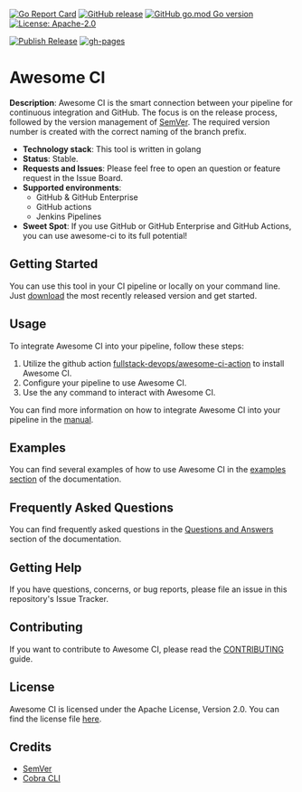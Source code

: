 [![Go Report Card](https://goreportcard.com/badge/github.com/fullstack-devops/awesome-ci)](https://goreportcard.com/report/github.com/fullstack-devops/awesome-ci)
[![GitHub release](https://img.shields.io/github/release/fullstack-devops/awesome-ci.svg)](https://github.com/fullstack-devops/awesome-ci/releases/latest)
[![GitHub go.mod Go version](https://img.shields.io/github/go-mod/go-version/fullstack-devops/awesome-ci.svg)](https://github.com/fullstack-devops/awesome-ci)
[![License: Apache-2.0](https://img.shields.io/badge/License-Apache%202.0-blue.svg)](https://github.com/fullstack-devops/awesome-ci/blob/main/LICENSE)

[![Publish Release](https://github.com/fullstack-devops/awesome-ci/actions/workflows/Release.yaml/badge.svg)](https://github.com/fullstack-devops/awesome-ci/actions/workflows/Release.yaml)
[![gh-pages](https://github.com/fullstack-devops/awesome-ci/actions/workflows/pages/pages-build-deployment/badge.svg)](https://github.com/fullstack-devops/awesome-ci/actions/workflows/pages/pages-build-deployment)

# Awesome CI

**Description**: Awesome CI is the smart connection between your pipeline for continuous integration and GitHub. The focus is on the release process, followed by the version management of [SemVer](https://semver.org/). The required version number is created with the correct naming of the branch prefix.

- **Technology stack**: This tool is written in golang
- **Status**: Stable.
- **Requests and Issues**: Please feel free to open an question or feature request in the Issue Board.
- **Supported environments**:
  - GitHub & GitHub Enterprise
  - GitHub actions
  - Jenkins Pipelines
- **Sweet Spot**: If you use GitHub or GitHub Enterprise and GitHub Actions, you can use awesome-ci to its full potential!

## Getting Started

You can use this tool in your CI pipeline or locally on your command line. Just [download](https://github.com/fullstack-devops/awesome-ci/releases/latest/download/awesome-ci) the most recently released version and get started.

## Usage

To integrate Awesome CI into your pipeline, follow these steps:

1. Utilize the github action [fullstack-devops/awesome-ci-action](https://github.com/fullstack-devops/awesome-ci-action) to install Awesome CI.
2. Configure your pipeline to use Awesome CI.
3. Use the any command to interact with Awesome CI.

You can find more information on how to integrate Awesome CI into your pipeline in the [manual](https://fullstack-devops.github.io/awesome-ci/).

## Examples

You can find several examples of how to use Awesome CI in the [examples section](https://fullstack-devops.github.io/awesome-ci/docs/examples) of the documentation.

## Frequently Asked Questions

You can find frequently asked questions in the [Questions and Answers](https://fullstack-devops.github.io/awesome-ci/docs/questions_and_answers) section of the documentation.

## Getting Help

If you have questions, concerns, or bug reports, please file an issue in this repository's Issue Tracker.

## Contributing

If you want to contribute to Awesome CI, please read the [CONTRIBUTING](docs/CONTRIBUTING.md) guide.

## License

Awesome CI is licensed under the Apache License, Version 2.0. You can find the license file [here](LICENSE).

## Credits

- [SemVer](https://semver.org/)
- [Cobra CLI](https://github.com/spf13/cobra)
